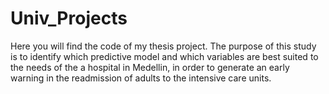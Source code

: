 # Univ_Projects
Here you will find the code of my thesis project.
The purpose of this study is to identify which predictive model and which variables are best suited to the needs of the a hospital in Medellin, in order to generate an early warning in the readmission of adults to the intensive care units.
